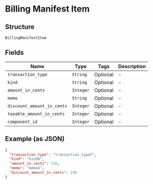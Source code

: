 
# Billing Manifest Item

## Structure

`BillingManifestItem`

## Fields

| Name | Type | Tags | Description |
|  --- | --- | --- | --- |
| `transaction_type` | `String` | Optional | - |
| `kind` | `String` | Optional | - |
| `amount_in_cents` | `Integer` | Optional | - |
| `memo` | `String` | Optional | - |
| `discount_amount_in_cents` | `Integer` | Optional | - |
| `taxable_amount_in_cents` | `Integer` | Optional | - |
| `component_id` | `Integer` | Optional | - |

## Example (as JSON)

```json
{
  "transaction_type": "transaction_type2",
  "kind": "kind8",
  "amount_in_cents": 216,
  "memo": "memo4",
  "discount_amount_in_cents": 236
}
```


